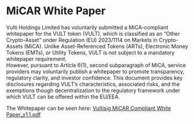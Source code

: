 # MiCAR White Paper

Vulti Holdings Limited has voluntarily submitted a MiCA-compliant whitepaper for the VULT token (VULT), which is classified as an “Other Crypto-Asset” under Regulation (EU) 2023/1114 on Markets in Crypto-Assets (MiCA). Unlike Asset-Referenced Tokens (ARTs), Electronic Money Tokens (EMTs), or Utility Tokens, VULT is not subject to a mandatory whitepaper requirement. \
However, pursuant to Article 6(1), second subparagraph of MiCA, service providers may voluntarily publish a whitepaper to promote transparency, regulatory clarity, and investor confidence. This document provides key disclosures regarding VULT’s characteristics, associated risks, and the exemptions though decentralization to the regulatory framework under which VULT can be offered within the EU/EEA.

The Whitepaper can be seen here: [Vultisig MiCAR Compliant White Paper\_v1.1.pdf](https://drive.google.com/file/d/1Pmg8MmoH_yupXfVfMZKwoxRBdX0C7v5I/view?usp=sharing)
